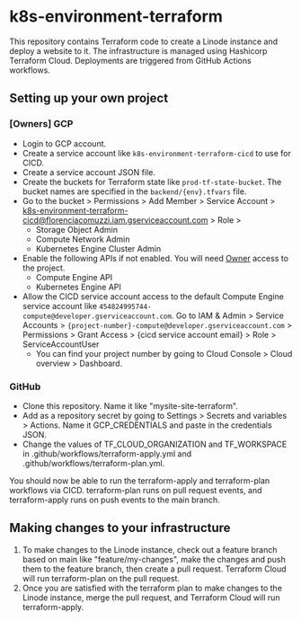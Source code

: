 # k8s-environment-terraform
This repository contains Terraform code to create a Linode instance and deploy a website to it.
The infrastructure is managed using Hashicorp Terraform Cloud. 
Deployments are triggered from GitHub Actions workflows.

## Setting up your own project

### [Owners] GCP
* Login to GCP account.
* Create a service account like `k8s-environment-terraform-cicd` to use for CICD.
* Create a service account JSON file.
* Create the buckets for Terraform state like `prod-tf-state-bucket`. The bucket names are specified in the `backend/{env}.tfvars` file.
* Go to the bucket > Permissions > Add Member > Service Account > k8s-environment-terraform-cicd@florenciacomuzzi.iam.gserviceaccount.com > Role > 
  * Storage Object Admin
  * Compute Network Admin
  * Kubernetes Engine Cluster Admin
* Enable the following APIs if not enabled. You will need [Owner](https://cloud.google.com/service-usage/docs/access-control#basic_roles) access to the project.
  * Compute Engine API
  * Kubernetes Engine API
* Allow the CICD service account access to the default Compute Engine service account 
like `454824995744-compute@developer.gserviceaccount.com`. Go to IAM & Admin > Service Accounts > 
`{project-number}-compute@developer.gserviceaccount.com` > Permissions > Grant Access > {cicd service account email} > Role > ServiceAccountUser
  * You can find your project number by going to Cloud Console > Cloud overview > Dashboard.

### GitHub
* Clone this repository. Name it like "mysite-site-terraform".
* Add as a repository secret by going to Settings > Secrets and variables > Actions. Name it GCP_CREDENTIALS and paste in the credentials JSON.
* Change the values of TF_CLOUD_ORGANIZATION and TF_WORKSPACE in .github/workflows/terraform-apply.yml and .github/workflows/terraform-plan.yml.


You should now be able to run the terraform-apply and terraform-plan workflows via CICD. terraform-plan runs on pull request events, and terraform-apply runs on push events to the main branch.

## Making changes to your infrastructure
1. To make changes to the Linode instance, check out a feature branch based on main like "feature/my-changes", make the changes and push them to the feature branch, then create a pull request. 
Terraform Cloud will run terraform-plan on the pull request.
2. Once you are satisfied with the terraform plan to make changes to the Linode instance, merge the pull request, and Terraform Cloud will run terraform-apply.